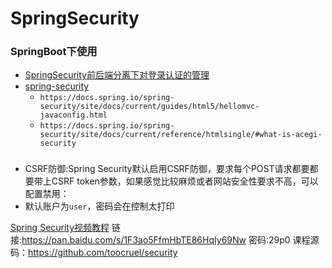 # SpringSecurity
<!-- @author DHJT 2018-09-18 -->

### SpringBoot下使用
- [SpringSecurity前后端分离下对登录认证的管理](https://blog.csdn.net/XlxfyzsFdblj/article/details/82083443)
- [spring-security](https://docs.spring.io/spring-security/site/docs/5.0.8.RELEASE/reference/htmlsingle/#get-spring-security)
    + `https://docs.spring.io/spring-security/site/docs/current/guides/html5/hellomvc-javaconfig.html`
    + `https://docs.spring.io/spring-security/site/docs/current/reference/htmlsingle/#what-is-acegi-security`

### 
- CSRF防御:Spring Security默认启用CSRF防御，要求每个POST请求都要都要带上CSRF token参数，如果感觉比较麻烦或者网站安全性要求不高，可以配置禁用：
- 默认账户为`user`，密码会在控制太打印

[Spring Security视频教程](http://www.toocruel.net/spring-security-video/)
链接:https://pan.baidu.com/s/1F3ao5FfmHbTE86HqIy69Nw 密码:29p0
课程源码：https://github.com/toocruel/security

[1]: https://blog.csdn.net/toocruel/article/details/79900697 'Spring Security 视频教程'
[2]: http://www.toocruel.net/spring-security-video/ 'Spring Security 视频教程'